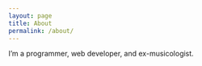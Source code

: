 ```yaml
---
layout: page
title: About
permalink: /about/
---
```


I’m a programmer, web developer, and ex-musicologist.
